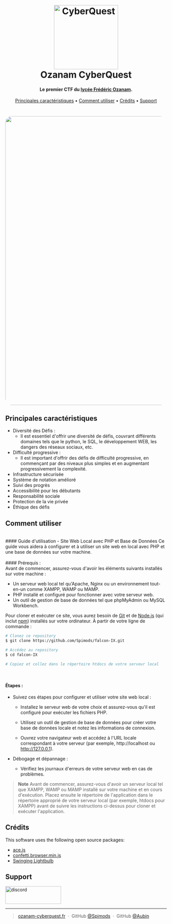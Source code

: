 ﻿
<h1 align="center">
  <br>
  <a href="http://www.ozanam-cyberquest.fr/"><img src="https://spimods.github.io/falcon-IX/images/no_image.png" alt="CyberQuest" width="200"></a>
  <br>
  Ozanam CyberQuest
  <br>
</h1>

<h4 align="center">Le premier CTF du <a href="https://ozanam-groupe.fr/" target="_blank">lycée Frédéric Ozanam</a>.</h4>


<p align="center">
  <a href="#Principales">Principales caractéristiques</a> •
  <a href="#how-to-use">Comment utiliser</a> •
  <a href="#Crédits">Crédits</a> •
  <a href="#Support">Support</a>
</p>

<h1 align="center">
	<a href="http://www.ozanam-cyberquest.fr/"><img src="https://spimods.github.io/falcon-IX/images/gif/gif.gif" align="center" style="width: 900px; border-radius : 20px;"></a>
</h1>

## Principales caractéristiques 


* Diversité des Défis :
	- Il est essentiel d'offrir une diversité de défis, couvrant différents domaines tels que le python, le SQL, le développement WEB, les dangers des réseaux sociaux, etc.
* Difficulté progressive :
	- Il est important d'offrir des défis de difficulté progressive, en commençant par des niveaux plus simples et en augmentant progressivement la complexité.
* Infrastructure sécurisée
* Système de notation amélioré
* Suivi des progrès
* Accessibilité pour les débutants
* Responsabilité sociale
* Protection de la vie privée
* Éthique des défis

## Comment utiliser
<br>
#### Guide d'utilisation - Site Web Local avec PHP et Base de Données
Ce guide vous aidera à configurer et à utiliser un site web en local avec PHP et une base de données sur votre machine.
<br>
<br>
#### Prérequis :
<br>
Avant de commencer, assurez-vous d'avoir les éléments suivants installés sur votre machine :

- Un serveur web local tel qu'Apache, Nginx ou un environnement tout-en-un comme XAMPP, WAMP ou MAMP.
- PHP installé et configuré pour fonctionner avec votre serveur web.
- Un outil de gestion de base de données tel que phpMyAdmin ou MySQL Workbench.

Pour cloner et exécuter ce site, vous aurez besoin de [Git](https://git-scm.com) et de [Node.js](https://nodejs.org/en/download/) (qui inclut [npm](http://npmjs.com)) installés sur votre ordinateur. À partir de votre ligne de commande :
```bash
# Clonez ce repository
$ git clone https://github.com/Spimods/falcon-IX.git

# Accédez au repository
$ cd falcon-IX

# Copiez et collez dans le répertoire htdocs de votre serveur local
```

<br>


#### Étapes :

* Suivez ces étapes pour configurer et utiliser votre site web local :

	- Installez le serveur web de votre choix et assurez-vous qu'il est configuré pour exécuter les fichiers PHP.

    - Utilisez un outil de gestion de base de données pour créer votre base de données locale et notez les informations de connexion.

	- Ouvrez votre navigateur web et accédez à l'URL locale correspondant à votre serveur (par exemple, http://localhost ou http://127.0.0.1). 

- Débogage et dépannage :

	- Vérifiez les journaux d'erreurs de votre serveur web en cas de problèmes.


> **Note**
> Avant de commencer, assurez-vous d'avoir un serveur local tel que XAMPP, WAMP ou MAMP installé sur votre machine et en cours d'exécution. Placez ensuite le répertoire de l'application dans le répertoire approprié de votre serveur local (par exemple, htdocs pour XAMPP) avant de suivre les instructions ci-dessus pour cloner et exécuter l'application.




## Crédits

This software uses the following open source packages:

- [ace.js](https://ace.c9.io/)
- [confetti.browser.min.js](https://github.com/catdad/canvas-confetti/)
- [Swinging Lightbulb](https://codepen.io/joebocock/pen/eYZKOjR)


## Support

<a href="https://discord.gg/K5gtCZMwvs" target="_blank"><img src="https://miro.medium.com/v2/resize:fit:800/1*_AsB_hCguMYC-wEG2Bidmw.png" alt="discord" style="height: 55px !important;width: 174px !important;" ></a>




---

> [ozanam-cyberquest.fr](http://www.ozanam-cyberquest.fr/) &nbsp;&middot;&nbsp;
> GitHub [@Spimods](https://github.com/Spimods) &nbsp;&middot;&nbsp;
> GitHub [@Aubin](https://github.com/au-bin)

